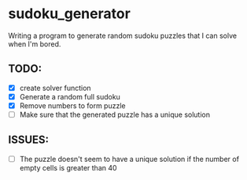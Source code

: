 # sudoku_generator
Writing a program to generate random sudoku puzzles that I can solve when I'm bored.
<br>

## TODO:
- [x] create solver function
- [x] Generate a random full sudoku
- [x] Remove numbers to form puzzle
- [ ] Make sure that the generated puzzle has a unique solution

## ISSUES:
- [ ] The puzzle doesn't seem to have a unique solution if the number of empty cells is greater than 40